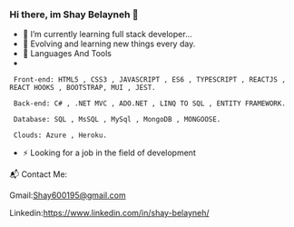 ### Hi there, im Shay Belayneh 👋
- 🌱 I’m currently learning full stack developer...
- 🔭 Evolving and learning new things every day.
- 🔨 Languages And Tools
- 
       
     Front-end: HTML5 , CSS3 , JAVASCRIPT , ES6 , TYPESCRIPT , REACTJS , REACT HOOKS , BOOTSTRAP, MUI , JEST.
     
     Back-end: C# , .NET MVC , ADO.NET , LINQ TO SQL , ENTITY FRAMEWORK.
     
     Database: SQL , MsSQL , MySql , MongoDB , MONGOOSE.
     
     Clouds: Azure , Heroku.

- ⚡ Looking for a job in the field of development

📬 Contact Me:

Gmail:Shay600195@gmail.com

Linkedin:https://www.linkedin.com/in/shay-belayneh/

<!--
**ShayBelayneh/ShayBelayneh** is a ✨ _special_ ✨ repository because its `README.md` (this file) appears on your GitHub profile.

Here are some ideas to get you started:

- 🔭 I’m currently working on ...
- 🌱 I’m currently learning full stack developer...

